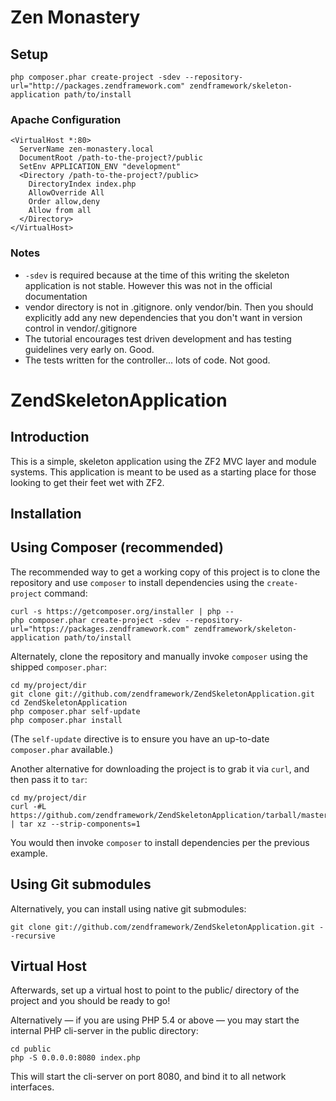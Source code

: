 # Zen Monastery

## Setup

    php composer.phar create-project -sdev --repository-url="http://packages.zendframework.com" zendframework/skeleton-application path/to/install


### Apache Configuration
    <VirtualHost *:80>
      ServerName zen-monastery.local
      DocumentRoot /path-to-the-project?/public
      SetEnv APPLICATION_ENV "development"
      <Directory /path-to-the-project?/public>
        DirectoryIndex index.php
        AllowOverride All
        Order allow,deny
        Allow from all
      </Directory>
    </VirtualHost>

### Notes

* `-sdev` is required because at the time of this writing the skeleton application is not stable. However this was not in the official documentation
* vendor directory is not in .gitignore. only vendor/bin. Then you should explicitly add any new dependencies that you don't want in version control in vendor/.gitignore
* The tutorial encourages test driven development and has testing guidelines very early on. Good.
* The tests written for the controller... lots of code. Not good.

ZendSkeletonApplication
=======================

Introduction
------------
This is a simple, skeleton application using the ZF2 MVC layer and module
systems. This application is meant to be used as a starting place for those
looking to get their feet wet with ZF2.


Installation
------------

Using Composer (recommended)
----------------------------
The recommended way to get a working copy of this project is to clone the repository
and use `composer` to install dependencies using the `create-project` command:

    curl -s https://getcomposer.org/installer | php --
    php composer.phar create-project -sdev --repository-url="https://packages.zendframework.com" zendframework/skeleton-application path/to/install

Alternately, clone the repository and manually invoke `composer` using the shipped
`composer.phar`:

    cd my/project/dir
    git clone git://github.com/zendframework/ZendSkeletonApplication.git
    cd ZendSkeletonApplication
    php composer.phar self-update
    php composer.phar install

(The `self-update` directive is to ensure you have an up-to-date `composer.phar`
available.)

Another alternative for downloading the project is to grab it via `curl`, and
then pass it to `tar`:

    cd my/project/dir
    curl -#L https://github.com/zendframework/ZendSkeletonApplication/tarball/master | tar xz --strip-components=1

You would then invoke `composer` to install dependencies per the previous
example.

Using Git submodules
--------------------
Alternatively, you can install using native git submodules:

    git clone git://github.com/zendframework/ZendSkeletonApplication.git --recursive

Virtual Host
------------
Afterwards, set up a virtual host to point to the public/ directory of the
project and you should be ready to go!

Alternatively — if you are using PHP 5.4 or above — you may start the internal PHP cli-server in the public
directory:

    cd public
    php -S 0.0.0.0:8080 index.php

This will start the cli-server on port 8080, and bind it to all network
interfaces.
